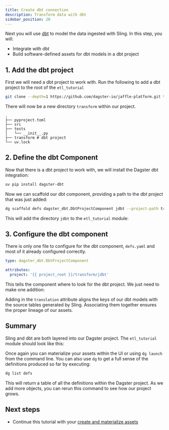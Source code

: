 ```yaml
---
title: Create dbt connection
description: Transform data with dbt
sidebar_position: 20
---
```


Next you will use [dbt](https://www.getdbt.com/) to model the data ingested with Sling. In this step, you will:

- Integrate with dbt
- Build software-defined assets for dbt models in a dbt project

## 1. Add the dbt project

First we will need a dbt project to work with. Run the following to add a dbt project to the root of the `etl_tutorial`

```bash
git clone --depth=1 https://github.com/dagster-io/jaffle-platform.git transform && rm -rf transform/.git
```

There will now be a new directory `transform` within our project.

```
.
├── pyproject.toml
├── src
├── tests
│   └── __init__.py
├── transform # dbt project
└── uv.lock
```

## 2. Define the dbt Component

Now that there is a dbt project to work with, we will install the Dagster dbt integration:

```bash
uv pip install dagster-dbt
```

Now we can scaffold our dbt component, providing a path to the dbt project that was just added:

```bash
dg scaffold defs dagster_dbt.DbtProjectComponent jdbt --project-path transform/jdbt
```

This will add the directory `jdbt` to the `etl_tutorial` module:

<CliInvocationExample path="docs_snippets/docs_snippets/guides/tutorials/etl_tutorial/tree/dbt.txt" />

## 3. Configure the dbt component

There is only one file to configure for the dbt component, `defs.yaml` and most of it already configured correctly.

```yaml
type: dagster_dbt.DbtProjectComponent

attributes:
  project: '{{ project_root }}/transform/jdbt'
```

This tells the component where to look for the dbt project. We just need to make one addition:

<CodeExample
    path="docs_snippets/docs_snippets/guides/tutorials/etl_tutorial/src/etl_tutorial/defs/jdbt/defs.yaml"
    language="yaml"
    title="src/etl_tutorial/defs/jdbt/defs.yaml"
/>

Adding in the `translation` attribute aligns the keys of our dbt models with the source tables generated by Sling. Associating them together ensures the proper lineage of our assets.

## Summary

Sling and dbt are both layered into our Dagster project. The `etl_tutorial` module should look like this:

<CliInvocationExample path="docs_snippets/docs_snippets/guides/tutorials/etl_tutorial/tree/step-1.txt" />

Once again you can materialize your assets within the UI or using `dg launch` from the command line. You can also use `dg` to get a full sense of the definitions produced so far by executing:

```bash
dg list defs
```

This will return a table of all the definitions within the Dagster project. As we add more objects, you can rerun this command to see how our project grows.

## Next steps

- Continue this tutorial with your [create and materialize assets](/etl-pipeline-tutorial/create-and-materialize-assets)
